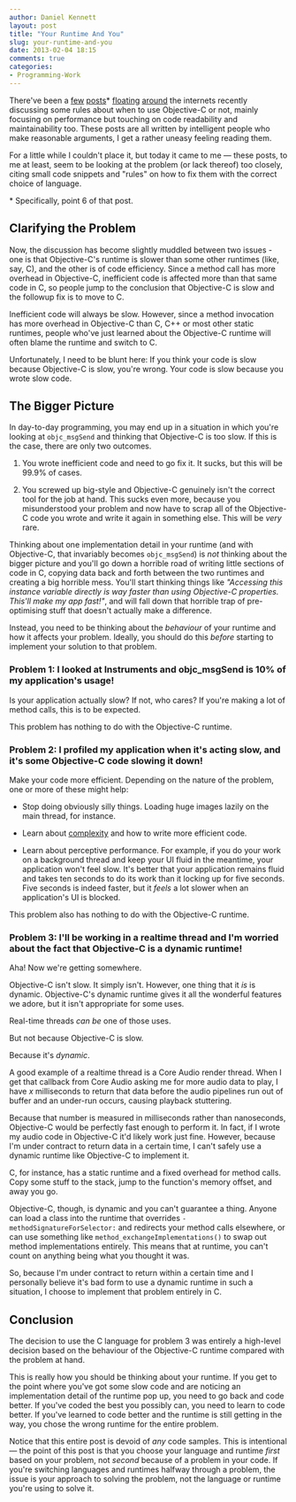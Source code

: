 ```yaml
---
author: Daniel Kennett
layout: post
title: "Your Runtime And You"
slug: your-runtime-and-you
date: 2013-02-04 18:15
comments: true
categories:
- Programming-Work
---
```


There've been a [few](http://ashfurrow.com/blog/the-necessity-of-c-in-objective-c) [posts](http://ashfurrow.com/blog/seven-deadly-sins-of-modern-objective-c)* [floating](http://ashfurrow.com/blog/objcmsgsend-is-not-your-bottleneck) [around](http://xinsight.ca/blog/saving-objc-method-calls/) the internets recently discussing some rules about when to use Objective-C or not, mainly focusing on performance but touching on code readability and maintainability too. These posts are all written by intelligent people who make reasonable arguments, I get a rather uneasy feeling reading them.

For a little while I couldn't place it, but today it came to me — these posts, to me at least, seem to be looking at the problem (or lack thereof) too closely, citing small code snippets and "rules" on how to fix them with the correct choice of language.

\* Specifically, point 6 of that post.

## Clarifying the Problem ##

Now, the discussion has become slightly muddled between two issues - one is that Objective-C's runtime is slower than some other runtimes (like, say, C), and the other is of code efficiency. Since a method call has more overhead in Objective-C,  inefficient code is affected more than that same code in C, so people jump to the conclusion that Objective-C is slow and the followup fix is to move to C.

Inefficient code will always be slow. However, since a method invocation has more overhead in Objective-C than C, C++ or most other static runtimes, people who've just learned about the Objective-C runtime will often blame the runtime and switch to C.

Unfortunately, I need to be blunt here: If you think your code is slow because Objective-C is slow, you're wrong. Your code is slow because you wrote slow code.

## The Bigger Picture ##

In day-to-day programming, you may end up in a situation in which you're looking at `objc_msgSend` and thinking that Objective-C is too slow. If this is the case, there are only two outcomes.

1. You wrote inefficient code and need to go fix it. It sucks, but this will be 99.9% of cases.

2. You screwed up big-style and Objective-C genuinely isn't the correct tool for the job at hand. This sucks even more, because you misunderstood your problem and now have to scrap all of the Objective-C code you wrote and write it again in something else. This will be *very* rare.

Thinking about one implementation detail in your runtime (and with Objective-C, that invariably becomes `objc_msgSend`) is *not* thinking about the bigger picture and you'll go down a horrible road of writing little sections of code in C, copying data back and forth between the two runtimes and creating a big horrible mess. You'll start thinking things like *"Accessing this instance variable directly is way faster than using Objective-C properties. This'll make my app fast!"*, and will fall down that horrible trap of pre-optimising stuff that doesn't actually make a difference.

Instead, you need to be thinking about the *behaviour* of your runtime and how it affects your problem. Ideally, you should do this *before* starting to implement your solution to that problem.

### Problem 1: I looked at Instruments and objc_msgSend is 10% of my application's usage! ###

Is your application actually slow? If not, who cares? If you're making a lot of method calls, this is to be expected.

This problem has nothing to do with the Objective-C runtime.

### Problem 2: I profiled my application when it's acting slow, and it's some Objective-C code slowing it down! ###

Make your code more efficient. Depending on the nature of the problem, one or more of these might help:

* Stop doing obviously silly things. Loading huge images lazily on the main thread, for instance.

* Learn about [complexity](http://en.wikipedia.org/wiki/Computational_complexity_theory) and how to write more efficient code.

* Learn about perceptive performance. For example, if you do your work on a background thread and keep your UI fluid in the meantime, your application won't feel slow. It's better that your application remains fluid and takes ten seconds to do its work than it locking up for five seconds. Five seconds is indeed faster, but it *feels* a lot slower when an application's UI is blocked.

This problem also has nothing to do with the Objective-C runtime.

### Problem 3: I'll be working in a realtime thread and I'm worried about the fact that Objective-C is a dynamic runtime! ###

Aha! Now we're getting somewhere. 

Objective-C isn't slow. It simply isn't. However, one thing that it *is* is dynamic. Objective-C's dynamic runtime gives it all the wonderful features we adore, but it isn't appropriate for some uses.

Real-time threads *can be* one of those uses. 

But not because Objective-C is slow. 

Because it's *dynamic*.

A good example of a realtime thread is a Core Audio render thread. When I get that callback from Core Audio asking me for more audio data to play, I have *x* milliseconds to return that data before the audio pipelines run out of buffer and an under-run occurs, causing playback stuttering.

Because that number is measured in milliseconds rather than nanoseconds, Objective-C would be perfectly fast enough to perform it. In fact, if I wrote my audio code in Objective-C it'd likely work just fine. However, because I'm under contract to return data in a certain time, I can't safely use a dynamic runtime like Objective-C to implement it.

C, for instance, has a static runtime and a fixed overhead for method calls. Copy some stuff to the stack, jump to the function's memory offset, and away you go.

Objective-C, though, is dynamic and you can't guarantee a thing. Anyone can load a class into the runtime that overrides `-methodSignatureForSelector:` and redirects your method calls elsewhere, or can use something like `method_exchangeImplementations()` to swap out method implementations entirely. This means that at runtime, you can't count on anything being what you thought it was.

So, because I'm under contract to return within a certain time and I personally believe it's bad form to use a dynamic runtime in such a situation, I choose to implement that problem entirely in C.

## Conclusion ##

The decision to use the C language for problem 3 was entirely a high-level decision based on the behaviour of the Objective-C runtime compared with the problem at hand.

This is really how you should be thinking about your runtime. If you get to the point where you've got some slow code and are noticing an implementation detail of the runtime pop up, you need to go back and code better. If you've coded the best you possibly can, you need to learn to code better. If you've learned to code better and the runtime is still getting in the way, you chose the wrong runtime for the entire problem.

Notice that this entire post is devoid of *any* code samples. This is intentional — the point of this post is that you choose your language and runtime *first* based on your problem, not *second* because of a problem in your code. If you're switching languages and runtimes halfway through a problem, the issue is your approach to solving the problem, not the language or runtime you're using to solve it. 
